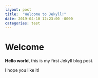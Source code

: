 ```yaml
---
layout: post
title:  "Welcome to Jekyll!"
date: 2019-04-10 12:23:00 -0000
categories: test
---
```


# Welcome

**Hello world**, this is my first Jekyll blog post.

I hope you like it!
